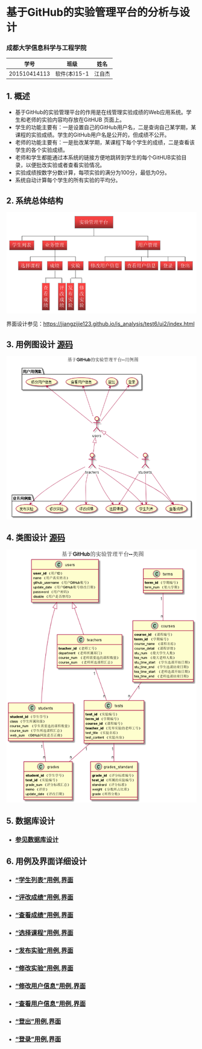 # 基于GitHub的实验管理平台的分析与设计

### 成都大学信息科学与工程学院

|学号|班级|姓名|
|:-------:|:-------------: | :----------:|
|201510414113|软件(本)15-1|江自杰|

## 1. 概述
- 基于GitHub的实验管理平台的作用是在线管理实验成绩的Web应用系统。学生和老师的实验内容均存放在GitHUB
页面上。
- 学生的功能主要有：一是设置自己的GitHub用户名，二是查询自己某学期，某课程的实验成绩。学生的GitHub用户名是公开的，但成绩不公开。
- 老师的功能主要有：一是批改某学期，某课程下每个学生的成绩，二是查看该学生的各个实验成绩。
- 老师和学生都能通过本系统的链接方便地跳转到学生的每个GitHUB实验目录，以便批改实验或者查看实验情况。
- 实验成绩按数字分数计算，每项实验的满分为100分，最低为0分。
- 系统自动计算每个学生的所有实验的平均分。
    
## 2. 系统总体结构
![](系统总体结构.png)

界面设计参见：https://jiangzijie123.github.io/is_analysis/test6/ui2/index.html

## 3. 用例图设计 [源码](src/UseCase.puml)
![](UseCase.png)

## 4. 类图设计 [源码](src/class.puml)
![](class.png)

## 5. 数据库设计
- ### [参见数据库设计](数据库设计.md)

## 6. 用例及界面详细设计
- ### [“学生列表”用例](./usecase/学生列表.md),[界面](https://jiangzijie123.github.io/is_analysis/test6/ui2/index.html)
- ### [“评改成绩”用例](./usecase/评改成绩.md),[界面](https://jiangzijie123.github.io/is_analysis/test6/ui2/评定成绩.html)
- ### [“查看成绩”用例](./usecase/查看成绩.md),[界面](https://jiangzijie123.github.io/is_analysis/test6/ui2/查看成绩.html)
- ### [“选择课程”用例](./usecase/选择课程.md),[界面](https://jiangzijie123.github.io/is_analysis/test6/ui2/选课.html)
- ### [“发布实验”用例](./usecase/发布实验.md),[界面](https://jiangzijie123.github.io/is_analysis/test6/ui2/发布实验.html)
- ### [“修改实验”用例](./usecase/修改实验.md),[界面](https://jiangzijie123.github.io/is_analysis/test6/ui2/修改实验.html)
- ### [“修改用户信息”用例](./usecase/修改用户信息.md),[界面](https://jiangzijie123.github.io/is_analysis/test6/ui2/修改用户信息.html)
- ### [“查看用户信息”用例](./usecase/查看用户信息.md),[界面](https://jiangzijie123.github.io/is_analysis/test6/ui2/查看用户信息.html)
- ### [“登出”用例](./usecase/登出.md),[界面](https://jiangzijie123.github.io/is_analysis/test6/ui2/登出.html)
- ### [“登录”用例](./usecase/登录.md),[界面](https://jiangzijie123.github.io/is_analysis/test6/ui2/登录.html)
